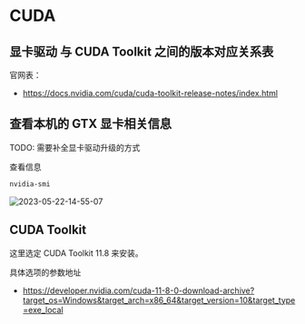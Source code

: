 # CUDA

## 显卡驱动 与 CUDA Toolkit 之间的版本对应关系表

官网表：

- https://docs.nvidia.com/cuda/cuda-toolkit-release-notes/index.html

## 查看本机的 GTX 显卡相关信息

TODO: 需要补全显卡驱动升级的方式

查看信息

```bash
nvidia-smi
```

![2023-05-22-14-55-07](https://cdn.jsdelivr.net/gh/RuanZhongNan/img-store/img/2023-05-22-14-55-07.png)

## CUDA Toolkit

这里选定 CUDA Toolkit 11.8 来安装。

具体选项的参数地址

- https://developer.nvidia.com/cuda-11-8-0-download-archive?target_os=Windows&target_arch=x86_64&target_version=10&target_type=exe_local
